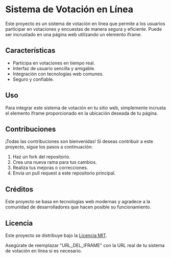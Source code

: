 
# Sistema de Votación en Línea

Este proyecto es un sistema de votación en línea que permite a los usuarios participar en votaciones y encuestas de manera segura y eficiente. Puede ser incrustado en una página web utilizando un elemento iframe.

## Características

- Participa en votaciones en tiempo real.
- Interfaz de usuario sencilla y amigable.
- Integración con tecnologías web comunes.
- Seguro y confiable.

## Uso

Para integrar este sistema de votación en tu sitio web, simplemente incrusta el elemento iframe proporcionado en la ubicación deseada de tu página.

## Contribuciones

¡Todas las contribuciones son bienvenidas! Si deseas contribuir a este proyecto, sigue los pasos a continuación:

1. Haz un fork del repositorio.
2. Crea una nueva rama para tus cambios.
3. Realiza tus mejoras o correcciones.
4. Envía un pull request a este repositorio principal.

## Créditos

Este proyecto se basa en tecnologías web modernas y agradece a la comunidad de desarrolladores que hacen posible su funcionamiento.

## Licencia

Este proyecto se distribuye bajo la [Licencia MIT](LICENSE).


Asegúrate de reemplazar "URL_DEL_IFRAME" con la URL real de tu sistema de votación en línea si es necesario.
